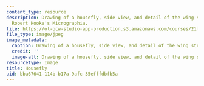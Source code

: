```yaml
---
content_type: resource
description: Drawing of a housefly, side view, and detail of the wing structure from
  Robert Hooke's Micrographia.
file: https://ol-ocw-studio-app-production.s3.amazonaws.com/courses/21l-016-learning-from-the-past-drama-science-performance-spring-2009/bba67641114bb17a9afc35efffdbfb5a_04.jpg
file_type: image/jpeg
image_metadata:
  caption: Drawing of a housefly, side view, and detail of the wing structure.
  credit: ''
  image-alt: Drawing of a housefly, side view, and detail of the wing structure.
resourcetype: Image
title: Housefly
uid: bba67641-114b-b17a-9afc-35efffdbfb5a
---
```

